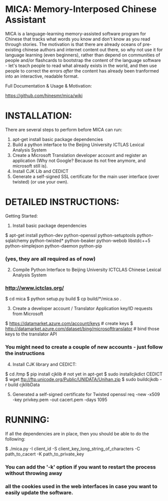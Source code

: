 MICA: Memory-Interposed Chinese Assistant
=========================================

MICA is a language-learning memory-assisted software program
for Chinese that tracks what words you know and don't know
as you read through stories. The motivation is that there are
already oceans of pre-existing chinese authors and internet
content out there, so why not use it for language learning
(even beginners), rather than depend on communities of people
and/or flashcards to bootstrap the content of the language
software - let's teach people to read what already exists
in the world, and then use people to correct the errors
*after* the content has already been tranformed into an
interactive, readable format.

Full Documentation & Usage & Motivation:

https://github.com/hinesmr/mica/wiki

INSTALLATION:
=============

There are several steps to perform before MICA can run:

1. apt-get install basic package dependencies
2. Build a python interface to the Beijing University ICTLAS Lexical Analysis System
3. Create a Microsoft Translation developer account and register an application
   (Why not Google? Because its not free anymore, and microsoft still is).
4. Install CJK Lib and CEDICT
5. Generate a self-signed SSL certificate for the main user interface (over twisted)
   (or use your own).

DETAILED INSTRUCTIONS:
======================
Getting Started:

1. Install basic package dependencies

$ apt-get install python-dev python-openssl python-setuptools python-sqlalchemy python-twisted* python-beaker python-webob libstdc++5 python-simplejson python-daemon python-pip

### (yes, they are all required as of now)

2. Compile Python Interface to Beijing University ICTCLAS Chinese Lexical Analysis System 
### http://www.ictclas.org/

$ cd mica
$ python setup.py build
$ cp build/*/mica.so .

3. Create a developer account / Translator Application key/ID requests from Microsoft

$ https://datamarket.azure.com/account/keys # create keys
$ http://datamarket.azure.com/dataset/bing/microsofttranslator # bind those keys to the translator API

### You might need to create a couple of new accounts - just follow the instructions

4. Install CJK library and CEDICT:

$ cd /tmp
$ pip install cjklib  # not yet in apt-get
$ sudo installcjkdict CEDICT
$ wget ftp://ftp.unicode.org/Public/UNIDATA/Unihan.zip
$ sudo buildcjkdb -r build cjklibData 

5. Generated a self-signed certificate for Twisted
openssl req -new -x509 -key privkey.pem -out cacert.pem -days 1095

RUNNING:
========

If all the dependencies are in place, then you should be able to do the following:

$ ./mica.py -I client_id -S client_key_long_string_of_characters -C path_to_cacert -K path_to_private_key

### You can add the '-k' option if you want to restart the process without throwing away 
### all the cookies used in the web interfaces in case you want to easily update the software.
